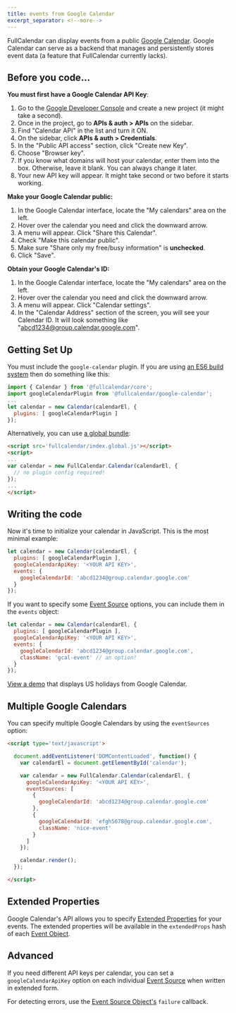 ```yaml
---
title: events from Google Calendar
excerpt_separator: <!--more-->
---
```


FullCalendar can display events from a public [Google Calendar](http://calendar.google.com/).<!--more--> Google Calendar can serve as a backend that manages and persistently stores event data (a feature that FullCalendar currently lacks).

## Before you code...

**You must first have a Google Calendar API Key**:

1. Go to the [Google Developer Console](https://console.developers.google.com/) and create a new project (it might take a second).
2. Once in the project, go to **APIs & auth > APIs** on the sidebar.
3. Find "Calendar API" in the list and turn it ON.
4. On the sidebar, click **APIs & auth > Credentials**.
5. In the "Public API access" section, click "Create new Key".
6. Choose "Browser key".
7. If you know what domains will host your calendar, enter them into the box. Otherwise, leave it blank. You can always change it later.
8. Your new API key will appear. It might take second or two before it starts working.

**Make your Google Calendar public:**

1. In the Google Calendar interface, locate the "My calendars" area on the left.
2. Hover over the calendar you need and click the downward arrow.
3. A menu will appear. Click "Share this Calendar".
4. Check "Make this calendar public".
5. Make sure "Share only my free/busy information" is **unchecked**.
6. Click "Save".

**Obtain your Google Calendar's ID:**

1. In the Google Calendar interface, locate the "My calendars" area on the left.
2. Hover over the calendar you need and click the downward arrow.
3. A menu will appear. Click "Calendar settings".
4. In the "Calendar Address" section of the screen, you will see your Calendar ID. It will look something like "abcd1234@group.calendar.google.com".


## Getting Set Up

You must include the `google-calendar` plugin. If you are using [an ES6 build system](initialize-es6) then do something like this:

```js
import { Calendar } from '@fullcalendar/core';
import googleCalendarPlugin from '@fullcalendar/google-calendar';
...
let calendar = new Calendar(calendarEl, {
  plugins: [ googleCalendarPlugin ]
});
```

Alternatively, you can use [a global bundle](initialize-globals):

```html
<script src='fullcalendar/index.global.js'></script>
<script>
...
var calendar = new FullCalendar.Calendar(calendarEl, {
  // no plugin config required!
});
...
</script>
```

## Writing the code

Now it's time to initialize your calendar in JavaScript. This is the most minimal example:

```js
let calendar = new Calendar(calendarEl, {
  plugins: [ googleCalendarPlugin ],
  googleCalendarApiKey: '<YOUR API KEY>',
  events: {
    googleCalendarId: 'abcd1234@group.calendar.google.com'
  }
});
```

If you want to specify some [Event Source](event-source-object) options, you can include them in the `events` object:

```js
let calendar = new Calendar(calendarEl, {
  plugins: [ googleCalendarPlugin ],
  googleCalendarApiKey: '<YOUR API KEY>',
  events: {
    googleCalendarId: 'abcd1234@group.calendar.google.com',
    className: 'gcal-event' // an option!
  }
});
```

[View a demo](google-calendar-demo) that displays US holidays from Google Calendar.


## Multiple Google Calendars

You can specify multiple Google Calendars by using the `eventSources` option:

```html
<script type='text/javascript'>

  document.addEventListener('DOMContentLoaded', function() {
    var calendarEl = document.getElementById('calendar');

    var calendar = new FullCalendar.Calendar(calendarEl, {
      googleCalendarApiKey: '<YOUR API KEY>',
      eventSources: [
        {
          googleCalendarId: 'abcd1234@group.calendar.google.com'
        },
        {
          googleCalendarId: 'efgh5678@group.calendar.google.com',
          className: 'nice-event'
        }
      ]
    });

    calendar.render();
  });

</script>
```

## Extended Properties

Google Calendar's API allows you to specify [Extended Properties](https://developers.google.com/calendar/extended-properties) for your events. The extended properties will be available in the `extendedProps` hash of each [Event Object](event-object).


## Advanced

If you need different API keys per calendar, you can set a `googleCalendarApiKey` option on each individual [Event Source](event-source-object) when written in extended form.

For detecting errors, use the [Event Source Object's](event-source-object) `failure` callback.
